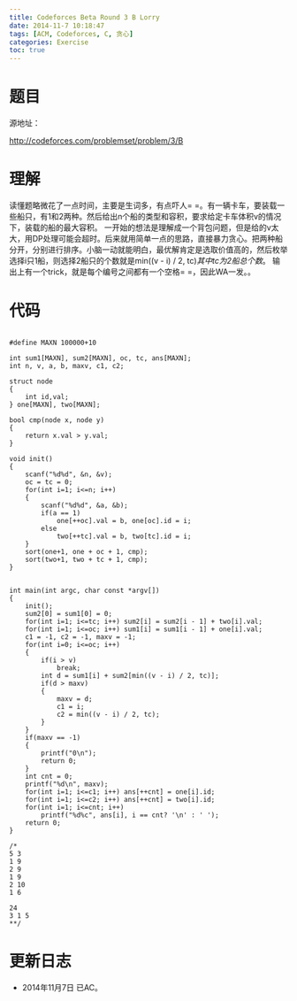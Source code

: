 ```yaml
---
title: Codeforces Beta Round 3 B Lorry
date: 2014-11-7 10:18:47
tags: [ACM, Codeforces, C, 贪心]
categories: Exercise
toc: true
---
```

# 题目
源地址：

http://codeforces.com/problemset/problem/3/B

# 理解
读懂题略微花了一点时间，主要是生词多，有点吓人= =。有一辆卡车，要装载一些船只，有1和2两种。然后给出n个船的类型和容积，要求给定卡车体积v的情况下，装载的船的最大容积。
一开始的想法是理解成一个背包问题，但是给的v太大，用DP处理可能会超时。后来就用简单一点的思路，直接暴力贪心。把两种船分开，分别进行排序。小脑一动就能明白，最优解肯定是选取价值高的，然后枚举选择i只1船，则选择2船只的个数就是min((v - i) / 2, tc)*其中tc为2船总个数*。
输出上有一个trick，就是每个编号之间都有一个空格= =，因此WA一发。。

<!-- more -->

# 代码

```

#define MAXN 100000+10

int sum1[MAXN], sum2[MAXN], oc, tc, ans[MAXN];
int n, v, a, b, maxv, c1, c2;

struct node
{
    int id,val;
} one[MAXN], two[MAXN];

bool cmp(node x, node y)
{
    return x.val > y.val;
}

void init()
{
    scanf("%d%d", &n, &v);
    oc = tc = 0;
    for(int i=1; i<=n; i++)
    {
        scanf("%d%d", &a, &b);
        if(a == 1)
            one[++oc].val = b, one[oc].id = i;
        else
            two[++tc].val = b, two[tc].id = i;
    }
    sort(one+1, one + oc + 1, cmp);
    sort(two+1, two + tc + 1, cmp);
}


int main(int argc, char const *argv[])
{
    init();
    sum2[0] = sum1[0] = 0;
    for(int i=1; i<=tc; i++) sum2[i] = sum2[i - 1] + two[i].val;
    for(int i=1; i<=oc; i++) sum1[i] = sum1[i - 1] + one[i].val;
    c1 = -1, c2 = -1, maxv = -1;
    for(int i=0; i<=oc; i++)
    {
        if(i > v)
            break;
        int d = sum1[i] + sum2[min((v - i) / 2, tc)];
        if(d > maxv)
        {
            maxv = d;
            c1 = i;
            c2 = min((v - i) / 2, tc);
        }
    }
    if(maxv == -1)
    {
        printf("0\n");
        return 0;
    }
    int cnt = 0;
    printf("%d\n", maxv);
    for(int i=1; i<=c1; i++) ans[++cnt] = one[i].id;
    for(int i=1; i<=c2; i++) ans[++cnt] = two[i].id;
    for(int i=1; i<=cnt; i++)
        printf("%d%c", ans[i], i == cnt? '\n' : ' ');
    return 0;
}

/*
5 3
1 9
2 9
1 9
2 10
1 6

24
3 1 5
**/

```

# 更新日志
- 2014年11月7日 已AC。